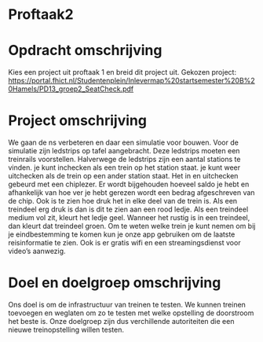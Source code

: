 # Proftaak2

# Opdracht omschrijving
Kies een project uit proftaak 1 en breid dit project uit.
Gekozen project: https://portal.fhict.nl/Studentenplein/Inlevermap%20startsemester%20B%20Hamels/PD13_groep2_SeatCheck.pdf

# Project omschrijving
We gaan de ns verbeteren en daar een simulatie voor bouwen. Voor de simulatie zijn ledstrips op tafel aangebracht. Deze ledstrips moeten een treinrails voorstellen. Halverwege de ledstrips zijn een aantal stations te vinden. je kunt inchecken als een trein op het station staat. je kunt weer uitchecken als de trein op een ander station staat. Het in en uitchecken gebeurd met een chiplezer. Er wordt bijgehouden hoeveel saldo je hebt en afhankelijk van hoe ver je hebt gerezen wordt een bedrag afgeschreven van de chip. Ook is te zien hoe druk het in elke deel van de trein is. Als een treindeel erg druk is dan is dit te zien aan een rood ledje. Als een treindeel medium vol zit, kleurt het ledje geel. Wanneer het rustig is in een treindeel, dan kleurt dat treindeel groen. Om te weten welke trein je kunt nemen om bij je eindbestemming te komen kun je onze app gebruiken om de laatste reisinformatie te zien. Ook is er gratis wifi en een streamingsdienst voor video’s aanwezig. 

# Doel en doelgroep omschrijving
Ons doel is om de infrastructuur van treinen te testen. We kunnen treinen toevoegen en weglaten om zo te testen met welke opstelling de doorstroom het beste is. Onze doelgroep zijn dus verchillende autoriteiten die een nieuwe treinopstelling willen testen.
